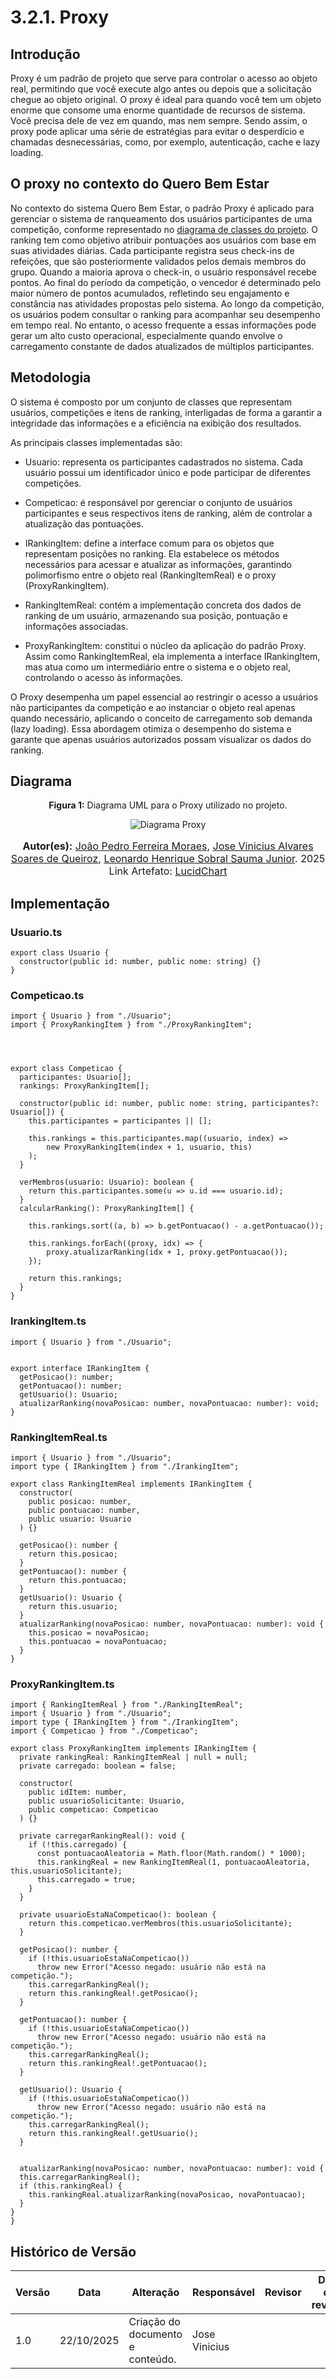 # 3.2.1. Proxy 

## Introdução 

Proxy é um padrão de projeto que serve para controlar o acesso ao objeto real, permitindo que você execute algo antes ou depois que a solicitação chegue ao objeto original. O proxy é ideal para quando você tem um objeto enorme que consome uma enorme quantidade de recursos de sistema. Você precisa dele de vez em quando, mas nem sempre. Sendo assim, o proxy pode aplicar uma série de estratégias para evitar o desperdício e chamadas desnecessárias, como, por exemplo, autenticação, cache e lazy loading.

## O proxy no contexto do Quero Bem Estar

No contexto do sistema Quero Bem Estar, o padrão Proxy é aplicado para gerenciar o sistema de ranqueamento dos usuários participantes de uma competição, conforme representado no [diagrama de classes do projeto](https://unbarqdsw2025-2-turma01.github.io/2025.2-T01-G6-QueroBemEstar_Entrega_02/#/./Modelagem/ModelagemEstatica/2.1.1.DiagramaClasses). O ranking tem como objetivo atribuir pontuações aos usuários com base em suas atividades diárias. Cada participante registra seus check-ins de refeições, que são posteriormente validados pelos demais membros do grupo. Quando a maioria aprova o check-in, o usuário responsável recebe pontos. Ao final do período da competição, o vencedor é determinado pelo maior número de pontos acumulados, refletindo seu engajamento e constância nas atividades propostas pelo sistema. Ao longo da competição, os usuários podem consultar o ranking para acompanhar seu desempenho em tempo real. No entanto, o acesso frequente a essas informações pode gerar um alto custo operacional, especialmente quando envolve o carregamento constante de dados atualizados de múltiplos participantes.



## Metodologia

O sistema é composto por um conjunto de classes que representam usuários, competições e itens de ranking, interligadas de forma a garantir a integridade das informações e a eficiência na exibição dos resultados.

As principais classes implementadas são:

- Usuario: representa os participantes cadastrados no sistema. Cada usuário possui um identificador único e pode participar de diferentes competições.

- Competicao: é responsável por gerenciar o conjunto de usuários participantes e seus respectivos itens de ranking, além de controlar a atualização das pontuações.

- IRankingItem: define a interface comum para os objetos que representam posições no ranking. Ela estabelece os métodos necessários para acessar e atualizar as informações, garantindo polimorfismo entre o objeto real (RankingItemReal) e o proxy (ProxyRankingItem).

- RankingItemReal: contém a implementação concreta dos dados de ranking de um usuário, armazenando sua posição, pontuação e informações associadas.

- ProxyRankingItem: constitui o núcleo da aplicação do padrão Proxy. Assim como RankingItemReal, ela implementa a interface IRankingItem, mas atua como um intermediário entre o sistema e o objeto real, controlando o acesso às informações.

O Proxy desempenha um papel essencial ao restringir o acesso a usuários não participantes da competição e ao instanciar o objeto real apenas quando necessário, aplicando o conceito de carregamento sob demanda (lazy loading). Essa abordagem otimiza o desempenho do sistema e garante que apenas usuários autorizados possam visualizar os dados do ranking.


## Diagrama


<center>
<p style="text-align: center"><b>Figura 1:</b> Diagrama UML para o Proxy utilizado no projeto.</p>

<div align="center">
  <img src="../assets/proxy.jpg" alt="Diagrama Proxy" >
</div>

<font size="3">
<p style="text-align: center">
<b>Autor(es):</b>  
<a href="https://github.com/JoaoPedro2206" target="_blank">João Pedro Ferreira Moraes</a>, 
<a href="https://github.com/JoseViniciusQueiroz" target="_blank">Jose Vinicius Alvares Soares de Queiroz</a>,
<a href="https://github.com/leohssjr" target="_blank">Leonardo Henrique Sobral Sauma Junior</a>. 2025
<br>Link Artefato: <a href="https://lucid.app/lucidchart/e9218b82-d183-4ea3-8e7e-cf2901682610/edit?viewport_loc=-2880%2C-676%2C4380%2C1960%2C0_0&invitationId=inv_cbe648ac-d8a1-47b2-925d-74aa9faca27b" target="_blank">LucidChart</a>
</p>
</font> 

</center>



## Implementação 

### Usuario.ts
```
export class Usuario {
  constructor(public id: number, public nome: string) {}
}

```

### Competicao.ts
```
import { Usuario } from "./Usuario";
import { ProxyRankingItem } from "./ProxyRankingItem";




export class Competicao {
  participantes: Usuario[];
  rankings: ProxyRankingItem[];

  constructor(public id: number, public nome: string, participantes?: Usuario[]) {
    this.participantes = participantes || [];

    this.rankings = this.participantes.map((usuario, index) =>
        new ProxyRankingItem(index + 1, usuario, this) 
    );
  }

  verMembros(usuario: Usuario): boolean {
    return this.participantes.some(u => u.id === usuario.id);
  }
  calcularRanking(): ProxyRankingItem[] {

    this.rankings.sort((a, b) => b.getPontuacao() - a.getPontuacao());

    this.rankings.forEach((proxy, idx) => {
        proxy.atualizarRanking(idx + 1, proxy.getPontuacao());
    });

    return this.rankings;
  }
}
```

### IrankingItem.ts 
```
import { Usuario } from "./Usuario";


export interface IRankingItem {
  getPosicao(): number;
  getPontuacao(): number;
  getUsuario(): Usuario;
  atualizarRanking(novaPosicao: number, novaPontuacao: number): void;
}

```

### RankingItemReal.ts
```
import { Usuario } from "./Usuario";
import type { IRankingItem } from "./IrankingItem";

export class RankingItemReal implements IRankingItem {
  constructor(
    public posicao: number,
    public pontuacao: number,
    public usuario: Usuario
  ) {}

  getPosicao(): number {
    return this.posicao;
  }
  getPontuacao(): number {
    return this.pontuacao;
  }
  getUsuario(): Usuario {
    return this.usuario;
  }
  atualizarRanking(novaPosicao: number, novaPontuacao: number): void {
    this.posicao = novaPosicao;
    this.pontuacao = novaPontuacao;
  }
}

```

### ProxyRankingItem.ts
```
import { RankingItemReal } from "./RankingItemReal";
import { Usuario } from "./Usuario";
import type { IRankingItem } from "./IrankingItem";
import { Competicao } from "./Competicao";

export class ProxyRankingItem implements IRankingItem {
  private rankingReal: RankingItemReal | null = null;
  private carregado: boolean = false;

  constructor(
    public idItem: number,
    public usuarioSolicitante: Usuario,
    public competicao: Competicao
  ) {}

  private carregarRankingReal(): void {
    if (!this.carregado) {
      const pontuacaoAleatoria = Math.floor(Math.random() * 1000);
      this.rankingReal = new RankingItemReal(1, pontuacaoAleatoria, this.usuarioSolicitante);
      this.carregado = true;
    }
  }

  private usuarioEstaNaCompeticao(): boolean {
    return this.competicao.verMembros(this.usuarioSolicitante);
  }

  getPosicao(): number {
    if (!this.usuarioEstaNaCompeticao())
      throw new Error("Acesso negado: usuário não está na competição.");
    this.carregarRankingReal();
    return this.rankingReal!.getPosicao();
  }

  getPontuacao(): number {
    if (!this.usuarioEstaNaCompeticao())
      throw new Error("Acesso negado: usuário não está na competição.");
    this.carregarRankingReal();
    return this.rankingReal!.getPontuacao();
  }

  getUsuario(): Usuario {
    if (!this.usuarioEstaNaCompeticao())
      throw new Error("Acesso negado: usuário não está na competição.");
    this.carregarRankingReal();
    return this.rankingReal!.getUsuario();
  }


  atualizarRanking(novaPosicao: number, novaPontuacao: number): void {
  this.carregarRankingReal();
  if (this.rankingReal) {
    this.rankingReal.atualizarRanking(novaPosicao, novaPontuacao);
  }
}
}

```


## Histórico de Versão

| Versão | Data | Alteração | Responsável | Revisor | Data de revisão |
| ------ | ---- | --------- | ----------- | ------- | --------------- |
| 1.0    | 22/10/2025 | Criação do documento e conteúdo. |  Jose Vinicius| | |